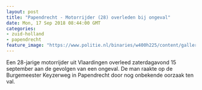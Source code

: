 ```yaml
---
layout: post
title: "Papendrecht - Motorrijder (28) overleden bij ongeval"
date: Mon, 17 Sep 2018 08:44:00 GMT
categories: 
- zuid-holland 
- papendrecht 
feature_image: "https://www.politie.nl/binaries/w400h225/content/gallery/politie/stockfotos/infra-en-voertuigen/motoragent-met-motor.jpg"
---
```


Een 28-jarige motorrijder uit Vlaardingen overleed zaterdagavond 15 september aan de gevolgen van een ongeval. De man raakte op de Burgemeester Keyzerweg in Papendrecht door nog onbekende oorzaak ten val.
